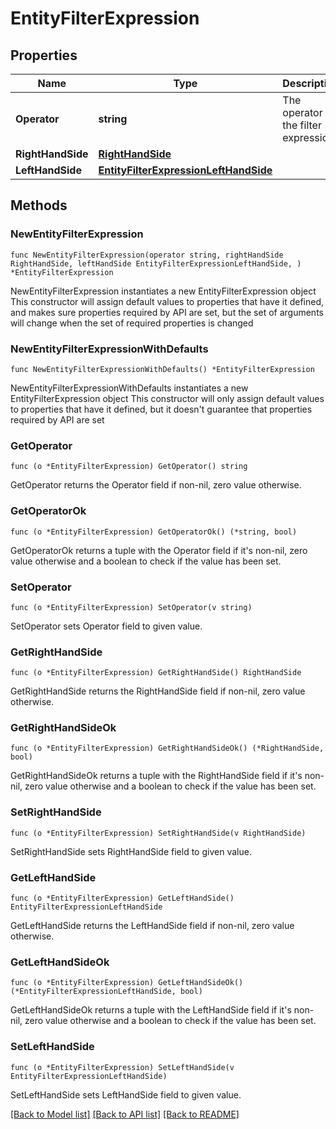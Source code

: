 # EntityFilterExpression

## Properties

Name | Type | Description | Notes
------------ | ------------- | ------------- | -------------
**Operator** | **string** | The operator in the filter expression. | 
**RightHandSide** | [**RightHandSide**](RightHandSide.md) |  | 
**LeftHandSide** | [**EntityFilterExpressionLeftHandSide**](EntityFilterExpressionLeftHandSide.md) |  | 

## Methods

### NewEntityFilterExpression

`func NewEntityFilterExpression(operator string, rightHandSide RightHandSide, leftHandSide EntityFilterExpressionLeftHandSide, ) *EntityFilterExpression`

NewEntityFilterExpression instantiates a new EntityFilterExpression object
This constructor will assign default values to properties that have it defined,
and makes sure properties required by API are set, but the set of arguments
will change when the set of required properties is changed

### NewEntityFilterExpressionWithDefaults

`func NewEntityFilterExpressionWithDefaults() *EntityFilterExpression`

NewEntityFilterExpressionWithDefaults instantiates a new EntityFilterExpression object
This constructor will only assign default values to properties that have it defined,
but it doesn't guarantee that properties required by API are set

### GetOperator

`func (o *EntityFilterExpression) GetOperator() string`

GetOperator returns the Operator field if non-nil, zero value otherwise.

### GetOperatorOk

`func (o *EntityFilterExpression) GetOperatorOk() (*string, bool)`

GetOperatorOk returns a tuple with the Operator field if it's non-nil, zero value otherwise
and a boolean to check if the value has been set.

### SetOperator

`func (o *EntityFilterExpression) SetOperator(v string)`

SetOperator sets Operator field to given value.


### GetRightHandSide

`func (o *EntityFilterExpression) GetRightHandSide() RightHandSide`

GetRightHandSide returns the RightHandSide field if non-nil, zero value otherwise.

### GetRightHandSideOk

`func (o *EntityFilterExpression) GetRightHandSideOk() (*RightHandSide, bool)`

GetRightHandSideOk returns a tuple with the RightHandSide field if it's non-nil, zero value otherwise
and a boolean to check if the value has been set.

### SetRightHandSide

`func (o *EntityFilterExpression) SetRightHandSide(v RightHandSide)`

SetRightHandSide sets RightHandSide field to given value.


### GetLeftHandSide

`func (o *EntityFilterExpression) GetLeftHandSide() EntityFilterExpressionLeftHandSide`

GetLeftHandSide returns the LeftHandSide field if non-nil, zero value otherwise.

### GetLeftHandSideOk

`func (o *EntityFilterExpression) GetLeftHandSideOk() (*EntityFilterExpressionLeftHandSide, bool)`

GetLeftHandSideOk returns a tuple with the LeftHandSide field if it's non-nil, zero value otherwise
and a boolean to check if the value has been set.

### SetLeftHandSide

`func (o *EntityFilterExpression) SetLeftHandSide(v EntityFilterExpressionLeftHandSide)`

SetLeftHandSide sets LeftHandSide field to given value.



[[Back to Model list]](../README.md#documentation-for-models) [[Back to API list]](../README.md#documentation-for-api-endpoints) [[Back to README]](../README.md)


